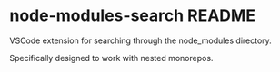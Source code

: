 # node-modules-search README

VSCode extension for searching through the node_modules directory.

Specifically designed to work with nested monorepos.
